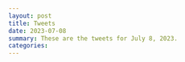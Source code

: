 ```yaml
---
layout: post
title: Tweets
date: 2023-07-08
summary: These are the tweets for July 8, 2023.
categories:
---
```


